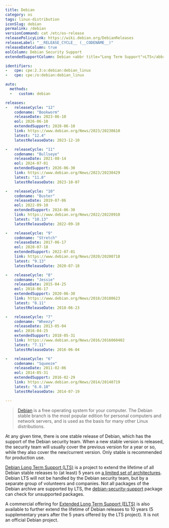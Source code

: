 ```yaml
---
title: Debian
category: os
tags: linux-distribution
iconSlug: debian
permalink: /debian
versionCommand: cat /etc/os-release
releasePolicyLink: https://wiki.debian.org/DebianReleases
releaseLabel: "__RELEASE_CYCLE__ (__CODENAME__)"
releaseDateColumn: true
eolColumn: Debian Security Support
extendedSupportColumn: Debian <abbr title="Long Term Support">LTS</abbr>

identifiers:
-   cpe: cpe:2.3:o:debian:debian_linux
-   cpe: cpe:/o:debian:debian_linux

auto:
  methods:
  -   custom: debian

releases:
-   releaseCycle: "12"
    codename: "Bookworm"
    releaseDate: 2023-06-10
    eol: 2026-06-10
    extendedSupport: 2028-06-10
    link: https://www.debian.org/News/2023/20230610
    latest: "12.4"
    latestReleaseDate: 2023-12-10

-   releaseCycle: "11"
    codename: "Bullseye"
    releaseDate: 2021-08-14
    eol: 2024-07-01
    extendedSupport: 2026-06-30
    link: https://www.debian.org/News/2023/20230429
    latest: "11.8"
    latestReleaseDate: 2023-10-07

-   releaseCycle: "10"
    codename: "Buster"
    releaseDate: 2019-07-06
    eol: 2022-09-10
    extendedSupport: 2024-06-30
    link: https://www.debian.org/News/2022/20220910
    latest: "10.13"
    latestReleaseDate: 2022-09-10

-   releaseCycle: "9"
    codename: "Stretch"
    releaseDate: 2017-06-17
    eol: 2020-07-18
    extendedSupport: 2022-07-01
    link: https://www.debian.org/News/2020/20200718
    latest: "9.13"
    latestReleaseDate: 2020-07-18

-   releaseCycle: "8"
    codename: "Jessie"
    releaseDate: 2015-04-25
    eol: 2018-06-17
    extendedSupport: 2020-06-30
    link: https://www.debian.org/News/2018/20180623
    latest: "8.11"
    latestReleaseDate: 2018-06-23

-   releaseCycle: "7"
    codename: "Wheezy"
    releaseDate: 2013-05-04
    eol: 2016-04-25
    extendedSupport: 2018-05-31
    link: https://www.debian.org/News/2016/2016060402
    latest: "7.11"
    latestReleaseDate: 2016-06-04

-   releaseCycle: "6"
    codename: "Squeeze"
    releaseDate: 2011-02-06
    eol: 2014-05-31
    extendedSupport: 2016-02-29
    link: https://www.debian.org/News/2014/20140719
    latest: "6.0.10"
    latestReleaseDate: 2014-07-19

---
```


> [Debian](https://www.debian.org/) is a free operating system for your computer. The Debian stable
> branch is the most popular edition for personal computers and network servers, and is used as the
> basis for many other Linux distributions.

At any given time, there is one stable release of Debian, which has the support of the Debian
security team. When a new stable version is released, the security team will usually cover the
previous version for a year or so, while they also cover the new/current version. Only stable is
recommended for production use.

[Debian Long Term Support (LTS)](https://wiki.debian.org/LTS) is a project to extend the lifetime of
all Debian stable releases to (at least) 5 years on [a limited set of
architectures](https://lts-team.pages.debian.net/wiki/FAQ.html#what-architectures-are-supported).
Debian LTS will not be handled by the Debian security team, but by a separate group of volunteers
and companies. Not all packages of the Debian archive are supported by LTS, the
[debian-security-support](https://wiki.debian.org/LTS/Using#Check_for_unsupported_packages) package
can check for unsupported packages.

A commercial offering for [Extended Long Term Support (ELTS)](https://wiki.debian.org/LTS/Extended)
is also available to further extend the lifetime of Debian releases to 10 years (5 supplementary
years after the 5 years offered by the LTS project). It is not an official Debian project.
